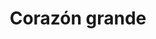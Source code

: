 ---
title: Corazón grande
date: 
draft: false

# descripcion
description : Corazón grande

materials: Plata 925

color: Plateado

dimensions: 2,2cm x 2,2cm

code: 02-14-0212

type: "Dijes"

categories: []

price: $3.480,00

price_eftvo: $2.955,00

# Images
# first image will be shown in the product page
images:
  # - image: "images/path_to_image"
  # La ubicacion de las imagenes es imagenes/Dijes/Dijes.Plata/02-14-0212-corazon-grande
  - image: "./images/dijes/plata/02-14-0212-corazon-grande.JPG"
---